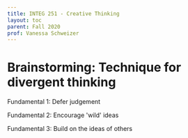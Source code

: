 ```yaml
---
title: INTEG 251 - Creative Thinking
layout: toc
parent: Fall 2020
prof: Vanessa Schweizer
---
```

# Brainstorming: Technique for divergent thinking 

Fundamental 1: Defer judgement 

Fundamental 2: Encourage 'wild' ideas 

Fundamental 3: Build on the ideas of others
